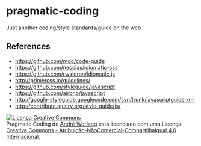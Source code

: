 # pragmatic-coding
Just another coding/style standards/guide on the web

## References

 * https://github.com/mdo/code-guide
 * https://github.com/necolas/idiomatic-css
 * https://github.com/rwaldron/idiomatic.js
 * http://primercss.io/guidelines/
 * https://github.com/styleguide/javascript
 * https://github.com/airbnb/javascript
 * http://google-styleguide.googlecode.com/svn/trunk/javascriptguide.xml
 * http://contribute.jquery.org/style-guide/js/

<a rel="license" href="http://creativecommons.org/licenses/by-nc-sa/4.0/"><img alt="Licença Creative Commons" style="border-width:0" src="https://i.creativecommons.org/l/by-nc-sa/4.0/88x31.png" /></a><br /><span xmlns:dct="http://purl.org/dc/terms/" href="http://purl.org/dc/dcmitype/Text" property="dct:title" rel="dct:type">Pragmatic Coding</span> de <a xmlns:cc="http://creativecommons.org/ns#" href="awerlang.github.io/pragmatic-coding" property="cc:attributionName" rel="cc:attributionURL">André Werlang</a> está licenciado com uma Licença <a rel="license" href="http://creativecommons.org/licenses/by-nc-sa/4.0/">Creative Commons - Atribuição-NãoComercial-CompartilhaIgual 4.0 Internacional</a>.
